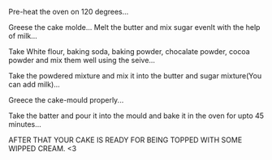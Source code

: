Pre-heat the oven on 120 degrees...

Greese the cake molde...
Melt the butter and mix sugar evenlt with the help of milk...

Take White flour, baking soda, baking powder, chocalate powder, cocoa powder and mix them well using the seive...

Take the powdered mixture and mix it into the butter and sugar mixture(You can add milk)...

Greece the cake-mould properly...

Take the batter and pour it into the mould and bake it in the oven for upto 45 minutes...

AFTER THAT YOUR CAKE IS READY FOR BEING TOPPED WITH SOME WIPPED CREAM. <3